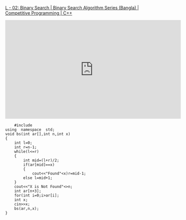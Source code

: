 <a href="https://www.youtube.com/watch?v=FidXUsTPe9A&list=PL0G2Ga9ALv6nHc7gPqQiJmJiJ4pJlouNc&index=2&ab_channel=wrongsubmission">L - 02: Binary Search | Binary Search Algorithm Series (Bangla) | Competitive Programming | C++
</a>
<br>
<iframe width="560" height="315" src="https://www.youtube.com/embed/FidXUsTPe9A?si=O6FNwC2UeeavbmRT" title="YouTube video player" frameborder="0" allow="accelerometer; autoplay; clipboard-write; encrypted-media; gyroscope; picture-in-picture; web-share" referrerpolicy="strict-origin-when-cross-origin" allowfullscreen></iframe>

<code>
    #include<bits/stdc++.h>
using  namespace  std;
void bs(int ar[],int n,int x)
{
    int l=0;
    int r=n-1;
    while(l<=r)
    {
        int mid=(l+r)/2;
        if(ar[mid]==x)
        {
            cout<<"Found"<<endl;
            cout<<"The Index of X is: "<<mid<<endl;
            return;
        }
        else if(ar[mid]>x)r=mid-1;
        else l=mid+1;
    }
    cout<<"X is Not Found"<<endl;
}
int main()
{
    int n;
    cin>>n;
    int ar[n+3];
    for(int i=0;i<n;i++)cin>>ar[i];
    int x;
    cin>>x;
    bs(ar,n,x);
}

</code>